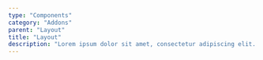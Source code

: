```yaml
---
type: "Components"
category: "Addons"
parent: "Layout"
title: "Layout"
description: "Lorem ipsum dolor sit amet, consectetur adipiscing elit. Nunc tempus laoreet leo sit amet iaculis."
---
```

